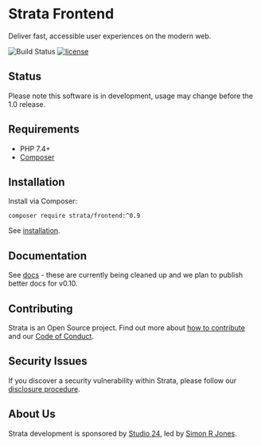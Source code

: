 # Strata Frontend

Deliver fast, accessible user experiences on the modern web.

![Build Status](https://github.com/strata/frontend/workflows/PHP%20tests/badge.svg) 
[![license][license-badge]][LICENSE]

## Status
Please note this software is in development, usage may change before the 1.0 release.

## Requirements

* PHP 7.4+
* [Composer](https://getcomposer.org/)

## Installation

Install via Composer:

```
composer require strata/frontend:^0.9
```

See [installation](docs/installation.md).

## Documentation

See [docs](docs/README.md) - these are currently being cleaned up and we plan to publish better docs for v0.10.  

## Contributing

Strata is an Open Source project. Find out more about [how to contribute](CONTRIBUTING.md) and our 
[Code of Conduct](CODE_OF_CONDUCT.md).

## Security Issues

If you discover a security vulnerability within Strata, please follow our [disclosure procedure](SECURITY.md).

## About Us

Strata development is sponsored by [Studio 24](https://www.studio24.net/), led by 
[Simon R Jones](https://github.com/simonrjones/).

[CHANGELOG]: ./CHANGELOG.md
[LICENSE]: ./LICENSE
[license-badge]: https://img.shields.io/badge/license-MIT-blue.svg
